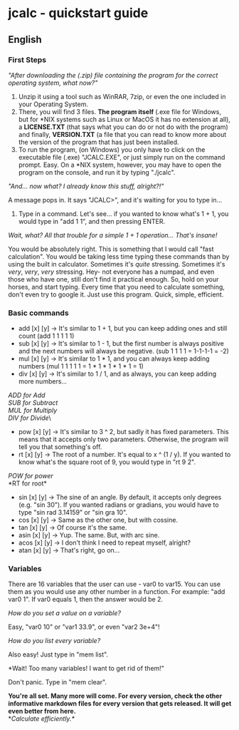 # jcalc - quickstart guide

## English

### First Steps

*"After downloading the (.zip) file containing the program for the correct operating system, what now?"*
1. Unzip it using a tool such as WinRAR, 7zip, or even the one included in your Operating System.
2. There, you will find 3 files. **The program itself** (.exe file for Windows, but for \*NIX systems such as Linux or MacOS it has no extension at all), a **LICENSE.TXT** (that says what you can do or not do with the program) and finally, **VERSION.TXT** (a file that you can read to know more about the version of the program that has just been installed.
3. To run the program, (on Windows) you only have to click on the executable file (.exe) "JCALC.EXE", or just simply run on the command prompt. Easy. On a *NIX system, however, you may have to open the program on the console, and run it by typing "./jcalc".

*"And... now what? I already know this stuff, alright?!"*

A message pops in. It says "JCALC>", and it's waiting for you to type in...

1. Type in a command. Let's see... if you wanted to know what's 1 + 1, you would type in "add 1 1", and then pressing ENTER.

*Wait, what? All that trouble for a simple 1 + 1 operation... That's insane!*

You would be absolutely right. This is something that I would call "fast calculation". You would be taking less time typing these commands than by using the built in calculator. Sometimes it's *quite* stressing. Sometimes it's *very*, *very*, *very* stressing. Hey- not everyone has a numpad, and even those who have one, still don't find it practical enough. So, hold on your horses, and start typing. Every time that you need to calculate something, don't even try to google it. Just use this program. Quick, simple, efficient.

### Basic commands

- add [x] [y] -> It's similar to 1 + 1, but you can keep adding ones and still count (add 1 1 1 1 1)
- sub [x] [y] -> It's similar to 1 - 1, but the first number is always positive and the next numbers will always be negative. (sub 1 1 1 1 = 1-1-1-1 = -2)
- mul [x] [y] -> It's similar to 1 * 1, and you can always keep adding numbers (mul 1 1 1 1 1 = 1 * 1 * 1 * 1 * 1 = 1)
- div [x] [y] -> It's similar to 1 / 1, and as always, you can keep adding more numbers...

*ADD for Add*\
*SUB for Subtract*\
*MUL for Multiply*\
*DIV for Divide*\

- pow [x] [y] -> It's similar to 3 ^ 2, but sadly it has fixed parameters. This means that it accepts only two parameters. Otherwise, the program will tell you that something's off.
- rt [x] [y] -> The root of a number. It's equal to x ^ (1 / y). If you wanted to know what's the square root of 9, you would type in "rt 9 2".

*POW for power*\
*RT for root\*

- sin [x] [y] -> The sine of an angle. By default, it accepts only degrees (e.g. "sin 30"). If you wanted radians or gradians, you would have to type "sin rad 3.14159" or "sin gra 10".
- cos [x] [y] -> Same as the other one, but with cossine.
- tan [x] [y] -> Of course it's the same.
- asin [x] [y] -> Yup. The same. But, with arc sine.
- acos [x] [y] -> I don't think I need to repeat myself, alright?
- atan [x] [y] -> That's right, go on...

### Variables
There are 16 variables that the user can use - var0 to var15. You can use them as you would use any other number in a function. For example: "add var0 1". If var0 equals 1, then the answer would be 2.

*How do you set a value on a variable?*

Easy, "var0 10" or "var1 33.9", or even "var2 3e+4"!

*How do you list every variable?*

Also easy! Just type in "mem list".

*Wait! Too many variables! I want to get rid of them!"

Don't panic. Type in "mem clear".

**You're all set. Many more will come. For every version, check the other informative markdown files for every version that gets released. It will get even better from here.**\
**Calculate efficiently.\**
